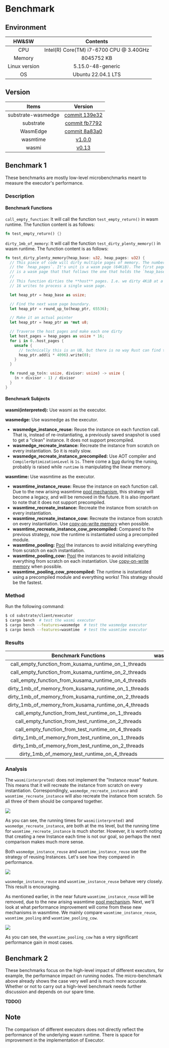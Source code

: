 # Benchmark

## Environment

|     HW&SW     |                Contents                 |
| :-----------: | :-------------------------------------: |
|      CPU      | Intel(R) Core(TM) i7-6700 CPU @ 3.40GHz |
|    Memory     |               8045752 KB                |
| Linux version |            5.15.0-48-generic            |
|      OS       |           Ubuntu 22.04.1 LTS            |

## Version

|       Items        |                           Version                            |
| :----------------: | :----------------------------------------------------------: |
| substrate-wasmedge | [commit 139e32](https://github.com/second-state/substrate-wasmedge/commit/139e32c9e7a2a8d6f71bd6a1a0577381b41148c9) |
|     substrate      | [commit fb7792](https://github.com/paritytech/substrate/commit/fb779212ca6b59bd158d72deeab2502cb9670cca) |
|      WasmEdge      | [commit 8a83a0](https://github.com/apepkuss/WasmEdge/commit/8a83a060f244219abfa80133c2b8f1354f18cecb) |
|      wasmtime      |      [v1.0.0](https://docs.rs/wasmtime/1.0.0/wasmtime/)      |
|       wasmi        |         [v0.13](https://docs.rs/wasmi/0.13.2/wasmi/)         |

## Benchmark 1

These benchmarks are mostly low-level microbenchmarks meant to measure the executor's performance. 

### Description

#### Benchmark Functions

`call_empty_function`: It will call the function `test_empty_return()` in wasm runtime. The function content is as follows:

```rust
fn test_empty_return() {}
```

`dirty_1mb_of_memory`: It will call the function `test_dirty_plenty_memory()` in wasm runtime. The function content is as follows:

```rust
fn test_dirty_plenty_memory(heap_base: u32, heap_pages: u32) {
  // This piece of code will dirty multiple pages of memory. The number of pages is given by
  // the `heap_pages`. It's unit is a wasm page (64KiB). The first page to be cleared
  // is a wasm page that that follows the one that holds the `heap_base` address.
  //
  // This function dirties the **host** pages. I.e. we dirty 4KiB at a time and it will take
  // 16 writes to process a single wasm page.

  let heap_ptr = heap_base as usize;

  // Find the next wasm page boundary.
  let heap_ptr = round_up_to(heap_ptr, 65536);

  // Make it an actual pointer
  let heap_ptr = heap_ptr as *mut u8;

  // Traverse the host pages and make each one dirty
  let host_pages = heap_pages as usize * 16;
  for i in 0..host_pages {
    unsafe {
      // technically this is an UB, but there is no way Rust can find this out.
      heap_ptr.add(i * 4096).write(0);
    }
  }

  fn round_up_to(n: usize, divisor: usize) -> usize {
    (n + divisor - 1) / divisor
  }
}
```

#### Benchmark Subjects

**wasmi(interpreted):** Use wasmi as the executor.

**wasmedge:** Use wasmedge as the executor.

* **wasmedge_instance_reuse:** Reuse the instance on each function call. That is, instead of re-instantiating, a previously saved snapshot is used to get a "clean" instance. It does not support precompiled.
* **wasmedge_recreate_instance:** Recreate the instance from scratch on every instantiation. So it is really slow.
* **wasmedge_recreate_instance_precompiled:** Use AOT compiler and `CompilerOptimizationLevel` is `1s`. There come a [bug](https://github.com/WasmEdge/WasmEdge/issues/1818) during the runing, probably is raised while `runtime` is manipulating the linear memory.

**wasmtime:** Use wasmtime as the executor.

* **wasmtime_instance_reuse:** Reuse the instance on each function call. Due to the new arising wasmtime [pool mechanism](https://docs.rs/wasmtime/latest/wasmtime/enum.PoolingAllocationStrategy.html), this strategy will become a legacy, and will be removed in the future. It is also important to note that it does not support precompiled.
* **wasmtime_recreate_instance:** Recreate the instance from scratch on every instantiation.
* **wasmtime_recreate_instance_cow:** Recreate the instance from scratch on every instantiation. Use [copy-on-write memory](https://docs.rs/wasmtime/latest/wasmtime/struct.Config.html#method.memory_init_cow) when possible.
* **wasmtime_recreate_instance_cow_precompiled:** Compared to the previous strategy, now the runtime is instantiated using a precompiled module.
* **wasmtime_pooling:** [Pool](https://docs.rs/wasmtime/latest/wasmtime/enum.PoolingAllocationStrategy.html) the instances to avoid initializing everything from scratch on each instantiation.
* **wasmtime_pooling_cow:** [Pool](https://docs.rs/wasmtime/latest/wasmtime/enum.PoolingAllocationStrategy.html) the instances to avoid initializing everything from scratch on each instantiation. Use [copy-on-write memory](https://docs.rs/wasmtime/latest/wasmtime/struct.Config.html#method.memory_init_cow) when possible.
* **wasmtime_pooling_cow_precompiled:** The runtime is instantiated using a precompiled module and everything works! This strategy should be the fastest.

### Method

Run the following command:

```bash
$ cd substrate/client/executor
$ cargo bench  # test the wasmi executor
$ cargo bench --features=wasmedge  # test the wasmedge executor
$ cargo bench --features=wasmtime  # test the wasmtime executor
```

### Results

|                 Benchmark Functions                  | wasmi(interpreted) | wasmedge_instance_reuse | wasmedge_recreate_instance | wasmedge_recreate_instance_precompiled | wasmtime_instance_reuse | wasmtime_recreate_instance | wasmtime_recreate_instance_cow | wasmtime_recreate_instance_cow_precompiled | wasmtime_pooling | wasmtime_pooling_cow | wasmtime_pooling_cow_precompiled |
| :--------------------------------------------------: | :----------------: | :---------------------: | :------------------------: | :------------------------------------: | :---------------------: | :------------------------: | :----------------------------: | :----------------------------------------: | :--------------: | :------------------: | :------------------------------: |
| call_empty_function_from_kusama_runtime_on_1_threads |     10.661 ms      |        184.55 µs        |         23.994 ms          |               1.6317 ms                |        183.25 µs        |         209.02 µs          |           38.706 µs            |                 38.531 µs                  |    194.15 µs     |      14.802 µs       |            14.980 µs             |
| call_empty_function_from_kusama_runtime_on_2_threads |     21.454 ms      |        193.69 µs        |         26.212 ms          |               1.9893 ms                |        186.90 µs        |         244.97 µs          |           62.732 µs            |                 61.211 µs                  |    212.72 µs     |      20.259 µs       |            19.997 µs             |
| call_empty_function_from_kusama_runtime_on_4_threads |     41.445 ms      |        197.14 µs        |         25.294 ms          |               2.5480 ms                |        196.80 µs        |         324.98 µs          |           128.85 µs            |                 125.80 µs                  |    269.83 µs     |      27.427 µs       |            27.258 µs             |
| dirty_1mb_of_memory_from_kusama_runtime_on_1_threads |     10.747 ms      |        655.75 µs        |         24.519 ms          |               2.0727 ms                |        620.81 µs        |         645.81 µs          |           477.18 µs            |                 482.10 µs                  |    641.91 µs     |      454.19 µs       |            457.17 µs             |
| dirty_1mb_of_memory_from_kusama_runtime_on_2_threads |     21.312 ms      |        670.76 µs        |         27.580 ms          |                  ///                   |        633.35 µs        |         725.63 µs          |           543.73 µs            |                 544.30 µs                  |    674.26 µs     |      470.53 µs       |            470.93 µs             |
| dirty_1mb_of_memory_from_kusama_runtime_on_4_threads |     41.481 ms      |        691.30 µs        |         26.384 ms          |                  ///                   |        674.64 µs        |         891.46 µs          |           700.29 µs            |                 704.09 µs                  |    820.19 µs     |      501.99 µs       |            503.04 µs             |
|  call_empty_function_from_test_runtime_on_1_threads  |     10.443 ms      |        18.976 µs        |         1.8213 ms          |                  ///                   |        17.836 µs        |         44.185 µs          |           34.575 µs            |                 34.276 µs                  |    28.370 µs     |      9.7489 µs       |            9.6514 µs             |
|  call_empty_function_from_test_runtime_on_2_threads  |     20.820 ms      |        21.352 µs        |         2.4384 ms          |                  ///                   |        20.319 µs        |         66.378 µs          |           57.242 µs            |                 57.053 µs                  |    35.710 µs     |      15.661 µs       |            13.721 µs             |
|  call_empty_function_from_test_runtime_on_4_threads  |     35.907 ms      |        25.193 µs        |         4.2762 ms          |                  ///                   |        22.473 µs        |         120.46 µs          |           123.41 µs            |                 119.82 µs                  |    71.655 µs     |      23.273 µs       |            22.820 µs             |
|  dirty_1mb_of_memory_from_test_runtime_on_1_threads  |     10.444 ms      |        471.67 µs        |         2.2938 ms          |                  ///                   |        453.76 µs        |         486.53 µs          |           474.43 µs            |                 477.80 µs                  |    471.22 µs     |      449.26 µs       |            449.41 µs             |
|  dirty_1mb_of_memory_from_test_runtime_on_2_threads  |     20.811 ms      |        491.52 µs        |         3.1051 ms          |                  ///                   |        465.09 µs        |         553.72 µs          |           538.78 µs            |                 537.49 µs                  |    493.52 µs     |      470.92 µs       |            464.66 µs             |
|    dirty_1mb_of_memory_test_runtime_on_4_threads     |     35.722 ms      |        509.54 µs        |         4.7584 ms          |                  ///                   |        493.00 µs        |         685.34 µs          |           686.38 µs            |                 703.88 µs                  |    616.41 µs     |      496.83 µs       |            495.73 µs             |

### Analysis

The `wasmi(interpreted)` does not implement the "Instance reuse" feature. This means that it will recreate the instance from scratch on every instantiation. Correspondingly, `wasmedge_recreate_instance` and `wasmtime_recreate_instance` will also recreate the instance from scratch. So all three of them should be compared together. 

<img src="./image/img1.png" />

As you can see, the running times for `wasmi(interpreted)` and `wasmedge_recreate_instance`, are both at the ms level, but the running time for `wasmtime_recreate_instance` is much shorter. However, it is worth noting that creating a new Instance each time is not our goal, so perhaps the next comparison makes much more sense. 

Both `wasmedge_instance_reuse` and `wasmtime_instance_reuse` use the strategy of reusing Instances. Let's see how they compared in performance.

<img src="./image/img2.png" />

 `wasmedge_instance_reuse` and `wasmtime_instance_reuse` behave very closely. This result is encouraging.

As mentioned earlier, in the near future `wasmtime_instance_reuse` will be removed, due to the new arising wasmtime [pool mechanism](https://docs.rs/wasmtime/latest/wasmtime/enum.PoolingAllocationStrategy.html). Next, we'll look at what performance improvement will come from these new mechanisms in wasmtime. We mainly compare `wasmtime_instance_reuse`, `wasmtime_pooling` and `wasmtime_pooling_cow`.

<img src="./image/img3.png" />

As you can see, the `wasmtime_pooling_cow` has a very significant performance gain in most cases.

## Benchmark 2

These benchmarks focus on the high-level impact of different executors, for example, the performance impact on running nodes. The micro-benchmark above already shows the case very well and is much more accurate. Whether or not to carry out a high-level benchmark needs further discussion and depends on our spare time.

**TDDO()**

## Note

The comparison of different executors does not directly reflect the performance of the underlying wasm runtime. There is space for improvement in the implementation of Executor.
